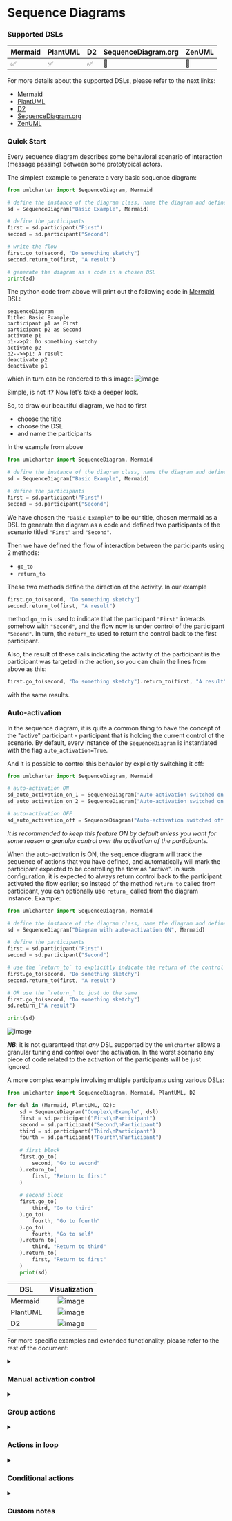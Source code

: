 # Sequence Diagrams

### Supported DSLs

| Mermaid | PlantUML | D2 | SequenceDiagram.org | ZenUML |
|---------|----------|----|---------------------|--------|
| ✅       | ✅        | ✅  | 🚧                  | 🚧     |

For more details about the supported DSLs, please refer to the next links:
- [Mermaid](https://mermaid.js.org/)
- [PlantUML](https://plantuml.com/)
- [D2](https://d2lang.com/tour/sequence-diagrams/)
- [SequenceDiagram.org](https://sequencediagram.org/instructions.html)
- [ZenUML](https://zenuml.com/)


### Quick Start
Every sequence diagram describes some behavioral scenario of interaction (message passing)
between some prototypical actors.

The simplest example to generate a very basic sequence diagram:
```python
from umlcharter import SequenceDiagram, Mermaid

# define the instance of the diagram class, name the diagram and define the DSL being used
sd = SequenceDiagram("Basic Example", Mermaid)

# define the participants
first = sd.participant("First")
second = sd.participant("Second")

# write the flow
first.go_to(second, "Do something sketchy")
second.return_to(first, "A result")

# generate the diagram as a code in a chosen DSL
print(sd)
```
The python code from above will print out the following code in [Mermaid](https://mermaid.js.org/) DSL:
```text
sequenceDiagram
Title: Basic Example
participant p1 as First
participant p2 as Second
activate p1
p1->>p2: Do something sketchy
activate p2
p2-->>p1: A result
deactivate p2
deactivate p1
```
which in turn can be rendered to this image:
![image](images/basic.png)

Simple, is not it? Now let's take a deeper look.

So, to draw our beautiful diagram, we had to first
- choose the title
- choose the DSL
- and name the participants

In the example from above
```python
from umlcharter import SequenceDiagram, Mermaid

# define the instance of the diagram class, name the diagram and define the DSL being used
sd = SequenceDiagram("Basic Example", Mermaid)

# define the participants
first = sd.participant("First")
second = sd.participant("Second")
```
We have chosen the `"Basic Example"` to be our title, chosen mermaid as a DSL to generate the diagram as a code and
defined two participants of the scenario  titled `"First"` and `"Second"`.

Then we have defined the flow of interaction between the participants using 2 methods:
- `go_to`
- `return_to`

These two methods define the direction of the activity. In our example
```python
first.go_to(second, "Do something sketchy")
second.return_to(first, "A result")
```
method `go_to` is used to indicate that the participant `"First"` interacts somehow with `"Second"`,
and the flow now is under control of the participant `"Second"`.
In turn, the `return_to` used to return the control back to the first participant.

Also,
the result of these calls indicating the activity 
of the participant is the participant was targeted in the action, so you can chain the lines from above as this:
```python
first.go_to(second, "Do something sketchy").return_to(first, "A result")
```
with the same results.

### Auto-activation

In the sequence diagram, it is quite a common thing to have the concept of the "active"
participant - participant that is holding the current control of the scenario.
By default, every instance of the `SequenceDiagram` is instantiated with the flag `auto_activation=True`.

And it is possible to control this behavior by explicitly switching it off:

```python
from umlcharter import SequenceDiagram, Mermaid

# auto-activation ON
sd_auto_activation_on_1 = SequenceDiagram("Auto-activation switched on by default", Mermaid)
sd_auto_activation_on_2 = SequenceDiagram("Auto-activation switched on explicitly", Mermaid, auto_activation=True)

# auto-activation OFF
sd_auto_activation_off = SequenceDiagram("Auto-activation switched off explicitly", Mermaid, auto_activation=False)
```
_It is recommended
to keep this feature ON by default
unless you want for some reason a granular control over the activation of the participants._ 

When the auto-activation is ON,
the sequence diagram will track the sequence of actions that
you have defined, and automatically will mark the participant expected to be controlling the flow as "active".
In such configuration,
it is expected to always return control back to the participant activated the flow earlier;
so instead of the method `return_to` called from participant,
you can optionally use `return_` called from the diagram instance.
Example:
```python
from umlcharter import SequenceDiagram, Mermaid

# define the instance of the diagram class, name the diagram and define the DSL being used
sd = SequenceDiagram("Diagram with auto-activation ON", Mermaid)

# define the participants
first = sd.participant("First")
second = sd.participant("Second")

# use the `return_to` to explicitly indicate the return of the control to the `first` participant
first.go_to(second, "Do something sketchy")
second.return_to(first, "A result")

# OR use the `return_` to just do the same
first.go_to(second, "Do something sketchy")
sd.return_("A result")

print(sd)
```
![image](images/auto_activation.png)

_**NB**_: it is not guaranteed that _any_ DSL supported by the `umlcharter` allows a granular tuning and control over the activation.
In the worst scenario any piece of code related to the activation of the participants will be just ignored.

A more complex example involving multiple participants using various DSLs:
```python
from umlcharter import SequenceDiagram, Mermaid, PlantUML, D2

for dsl in (Mermaid, PlantUML, D2):
    sd = SequenceDiagram("Complex\nExample", dsl)
    first = sd.participant("First\nParticipant")
    second = sd.participant("Second\nParticipant")
    third = sd.participant("Third\nParticipant")
    fourth = sd.participant("Fourth\nParticipant")
    
    # first block
    first.go_to(
        second, "Go to second"
    ).return_to(
        first, "Return to first"
    )
    
    # second block
    first.go_to(
        third, "Go to third"
    ).go_to(
        fourth, "Go to fourth"
    ).go_to(
        fourth, "Go to self"
    ).return_to(
        third, "Return to third"
    ).return_to(
        first, "Return to first"
    )
    print(sd)
```
| DSL      |             Visualization              |
|----------|:--------------------------------------:|
| Mermaid  |  ![image](images/complex_mermaid.png)  |
| PlantUML | ![image](images/complex_plantuml.png)  |
| D2       |    ![image](images/complex_d2.png)     |


For more specific examples and extended functionality, please refer to the rest of the document:

<details>
<summary><h3>Manual activation control</h3></summary>

It is possible to control the activation of the participant manually using the `activate` context manager:

```python
from umlcharter import SequenceDiagram, Mermaid, PlantUML, D2

for dsl in (Mermaid, PlantUML, D2):
    sd = SequenceDiagram(
        "Manual Activation",
        dsl,
        auto_activation=False,
    )
    first = sd.participant("First")
    second = sd.participant("Second")
    
    with first.activate():
        first.go_to(second, "Go to second")
        with second.activate():
            second.go_to(second, "Go to self")
            second.return_to(first, "Return to first")
    
    print(sd)
```
| DSL      |                  Visualization                  |
|----------|:-----------------------------------------------:|
| Mermaid  | ![image](images/manual_activation_mermaid.png)  |
| PlantUML | ![image](images/manual_activation_plantuml.png) |
| D2       |    ![image](images/manual_activation_d2.png)    |
</details>

<details>
<summary><h3>Group actions</h3></summary>

Certain actions in the flow can be grouped to visually highlight the 
logical relations between the actions.

To do that you have to use the context manager `group` called from the diagram instance

```python
from umlcharter import SequenceDiagram, Mermaid, PlantUML, D2

for dsl in (Mermaid, PlantUML, D2):
    sd = SequenceDiagram("Grouping", dsl)
    
    first = sd.participant("First")
    second = sd.participant("Second")
    third = sd.participant("Third")
    
    with sd.group("Group enclosing everything"):
        first.go_to(second, "Go to second")
        with sd.group("Group enclosing interaction between second and third"):
            second.go_to(third, "Go to third").return_to(second, "Return to second")
        sd.return_("Return to first")
    
    print(sd)
```
| DSL      |                                                                        Visualization                                                                        |
|----------|:-----------------------------------------------------------------------------------------------------------------------------------------------------------:|
| Mermaid  | **NB!** Mermaid does not have a native "group" entity<br/>So the "group" is simulated using the colored rectangle<br/>![image](images/grouping_mermaid.png) |
| PlantUML |                                                           ![image](images/grouping_plantuml.png)                                                            |
| D2       |                                                              ![image](images/grouping_d2.png)                                                               |
</details>

<details>
<summary><h3>Actions in loop</h3></summary>

Certain actions in the flow can be grouped to visually highlight these are happening inside a loop.

To identify the group of actions running in a loop, you can use context manager `loop`:

```python
from umlcharter import SequenceDiagram, Mermaid, PlantUML, D2

for dsl in (Mermaid, PlantUML, D2):
    sd = SequenceDiagram("Loops", dsl)
    
    first = sd.participant("First")
    second = sd.participant("Second")
    
    with sd.loop("Infinite loop"):
        first.go_to(second, "Send request to second")
        with sd.loop("Repeat until available"):
            second.go_to(second, "Check internal state")
        sd.return_("Return response")
    
    print(sd)
```
| DSL      |                                                                             Visualization                                                                              |
|----------|:----------------------------------------------------------------------------------------------------------------------------------------------------------------------:|
| Mermaid  |                                                                   ![image](images/loop_mermaid.png)                                                                    |
| PlantUML |                                                                   ![image](images/loop_plantuml.png)                                                                   |
| D2       | **NB!** D2 does not have a native "loop" entity<br/>So the "loop" is simulated using the custom styling applied to the "group" entity<br/>![image](images/loop_d2.png) |
</details>

<details>
<summary><h3>Conditional actions</h3></summary>

Certain actions in the flow can be grouped
to visually highlight these are executed in case of the specific condition being met.

To identify the group of actions running if the condition has been met,
you can use context manager `condition`
to identify the beginning of the block
that runs under the condition and the context manager `case` to specifically name the condition:

##### Mermaid
```python
from umlcharter import SequenceDiagram, Mermaid, PlantUML, D2

for dsl in (Mermaid, PlantUML, D2):
    sd = SequenceDiagram("Conditions", dsl, auto_activation=False)
    
    viewer = sd.participant("Viewer")
    drama = sd.participant("Drama")
    comedy = sd.participant("Comedy")
    
    with viewer.activate():
        viewer.go_to(viewer, "What would I like to watch today?")
    
    with sd.condition():
        with sd.case("Want a drama"):
            with viewer.activate():
                viewer.go_to(drama, "Watch drama")
                with drama.activate():
                    drama.return_to(viewer, "Tears and sadness")
        with sd.case("Want a comedy"):
            with viewer.activate():
                viewer.go_to(comedy, "Watch comedy")
                with comedy.activate():
                    comedy.return_to(viewer, "Laugh a lot")
    
    print(sd)
```
| DSL      |                                                                               Visualization                                                                               |
|----------|:-------------------------------------------------------------------------------------------------------------------------------------------------------------------------:|
| Mermaid  |                                                                  ![image](images/condition_mermaid.png)                                                                   |
| PlantUML |                                                                  ![image](images/condition_plantuml.png)                                                                  |
| D2       | **NB!** D2 does not have a native "alt" entity<br/>So the "alt" is simulated using the custom styling applied to the "group" entity<br/>![image](images/condition_d2.png) |
</details>

<details>
<summary><h3>Custom notes</h3></summary>

It is possible to add the plates with the custom text to the diagram.

To place the plate with the text, you can use the method `note`.
These custom notes will be added to the last activated participant in the flow.
If there is no active participant right now, the first participant will be used. 

##### Mermaid
```python
from umlcharter import SequenceDiagram, Mermaid, PlantUML, D2

for dsl in (Mermaid, PlantUML, D2):
    sd = SequenceDiagram("Notes", dsl)
    
    batman = sd.participant("Batman")
    bandit = sd.participant("Bandit")
    
    sd.note("Batman is throwing\na batarang at the bandit")
    batman.go_to(bandit, "Pheeeeeeu!")
    sd.note("Batman has missed!")
    sd.return_("A bad day\nfor Gotham :(")
    
    print(sd)
```
| DSL      |            Visualization            |
|----------|:-----------------------------------:|
| Mermaid  | ![image](images/notes_mermaid.png)  |
| PlantUML | ![image](images/notes_plantuml.png) |
| D2       |    ![image](images/notes_d2.png)    |
</details>